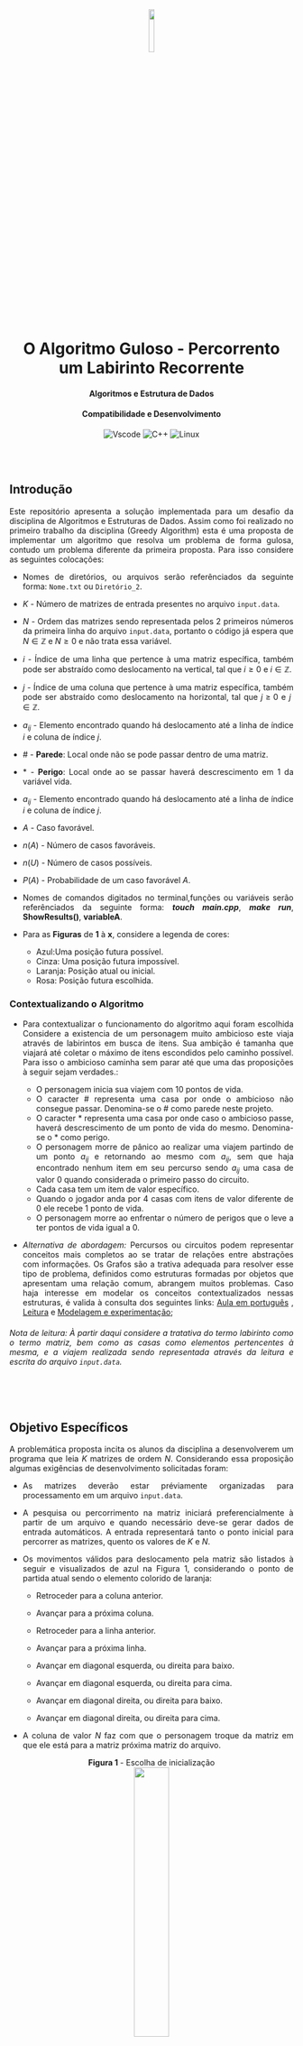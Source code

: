 <!--Idea!! CITAR O NÍVIO ZIVIANI-->
<!--DÚVIDAS!!
    1. Pedir um feedback geral tanto do código quanto do readme.
    2. Perguntar se as minhas referências estão sendo realizadas da maneira correta.
    3. Tá grande de mais?
    remember the font: https://www.iconexperience.com/o_collection/search/?q=graph
-->


<div align = "center" >
<img src="https://d1nhio0ox7pgb.cloudfront.net/_img/o_collection_png/green_dark_grey/256x256/plain/dot_matrix.png" width="14%">
</div>

<div align="justify">

<div align="center">

# O Algoritmo Guloso - Percorrento um Labirinto Recorrente

#### Algoritmos e Estrutura de Dados

#### Compatibilidade e Desenvolvimento
![Vscode](https://img.shields.io/badge/VSCode-0078D4?style=for-the-badge&logo=visual%20studio%20code&logoColor=white) 
![C++](https://img.shields.io/badge/C%2B%2B-00599C?style=for-the-badge&logo=c%2B%2B&logoColor=white)
![Linux](https://img.shields.io/badge/Linux-FCC624?style=for-the-badge&logo=linux&logoColor=black)  

</div>

<br><br>
## Introdução
Este repositório apresenta a solução implementada para um desafio da disciplina de Algoritmos e Estruturas de Dados. Assim como foi realizado no primeiro trabalho da disciplina (Greedy Algorithm) esta é uma proposta de implementar um algoritmo que resolva um problema de forma gulosa, contudo um problema diferente da primeira proposta. Para isso considere as seguintes colocações:

- Nomes de diretórios, ou arquivos serão referênciados da seguinte forma: `Nome.txt` ou `Diretório_2`.

- $K$ - Número de matrizes de entrada presentes no arquivo `input.data`.

- $N$ - Ordem das matrizes sendo representada pelos 2 primeiros números da primeira linha do arquivo `input.data`, portanto o código já espera que $N \in \mathbb{Z}$ e $N\geq 0$ e não trata essa variável.

- $i$ - Índice de uma linha que pertence à uma matriz específica, também pode ser abstraído como deslocamento na vertical, tal que $i \geq 0$ e $i \in \mathbb{Z}$.

- $j$ - Índice de uma coluna que pertence à uma matriz específica, também pode ser abstraído como deslocamento na horizontal, tal que $j \geq 0$ e $j \in \mathbb{Z}$.

- $a_{ij}$ - Elemento encontrado quando há deslocamento até a linha de índice $i$ e coluna de índice $j$.

- $\text{\#}$ - **Parede**: Local onde não se pode passar dentro de uma matriz.

- $*$ - **Perigo**: Local onde ao se passar haverá descrescimento em 1 da variável vida.

- $a_{ij}$ - Elemento encontrado quando há deslocamento até a linha de índice $i$ e coluna de índice $j$.

-   $A$ - Caso favorável.

-   $n(A)$ - Número de casos favoráveis.

-   $n(U)$ - Número de casos possíveis.

-   $P(A)$ - Probabilidade de um caso favorável $A$.

- Nomes de comandos digitados no terminal,funções ou variáveis serão referênciados da seguinte forma: _**touch main.cpp**_, _**make run**_, __**ShowResults()**__, __**variableA**__.

- Para as **Figuras** de **1** à **x**, considere a legenda de cores:



    -   Azul:Uma posição futura possível.</kbd>
    -   Cinza: Uma posição futura impossível.
    -   Laranja: Posição atual ou inicial.
    -   Rosa: Posição futura escolhida.

### Contextualizando o Algoritmo
- Para contextualizar o funcionamento do algoritmo aqui foram escolhida Considere a existencia de um personagem muito ambicioso este viaja através de labirintos em busca de itens. Sua ambição é tamanha que viajará até coletar o máximo de itens escondidos pelo caminho possível. Para isso o ambicioso caminha sem parar até que uma das proposições à seguir sejam verdades.:
    -   O personagem inicia sua viajem com $10$ pontos de vida.
    -   O caracter $\text{\#}$ representa uma casa por onde o ambicioso não consegue passar. Denomina-se o $\text{\#}$ como parede neste projeto.
    -   O caracter $*$ representa uma casa por onde caso o ambicioso passe, haverá descrescimento de um ponto de vida do mesmo. Denomina-se o $*$ como perigo.
    -   O personagem morre de pânico ao realizar uma viajem partindo de um ponto $a_{ij}$ e retornando ao mesmo com $a_{ij}$, sem que haja encontrado nenhum item em seu percurso sendo $a_{ij}$ uma casa de valor 0 quando considerada o primeiro passo do circuito.
    -   Cada casa tem um item de valor específico.
    -   Quando o jogador anda por 4 casas com itens de valor diferente de $0$ ele recebe $1$ ponto de vida.
    -   O personagem morre ao enfrentar o número de perigos que o leve a ter pontos de vida igual a $0$.

-   *Alternativa de abordagem:* Percursos ou circuitos podem representar conceitos mais completos ao se tratar de relações entre abstrações com informações. Os Grafos são a trativa adequada para resolver esse tipo de problema, definidos como estruturas formadas por objetos que apresentam uma relação comum, abrangem muitos problemas. Caso haja interesse em modelar os conceitos contextualizados nessas estruturas, é valida à consulta dos seguintes links: <a href = " " >Aula em português</a> , <a href = " " >Leitura</a> e <a href="https://graphonline.ru/pt/">Modelagem e experimentação</a>;


######  *Nota de leitura*: À partir daqui considere a tratativa do termo labirinto como o termo matriz, bem como as casas como elementos pertencentes à mesma, e a viajem realizada sendo representada através da leitura e escrita do arquivo `input.data`.


<br><br>
## Objetivo Específicos
A problemática proposta incita os alunos da disciplina a desenvolverem um programa que leia $K$ matrizes de ordem $N$. Considerando essa proposição algumas exigências de desenvolvimento solicitadas foram:

- As matrizes deverão estar préviamente organizadas para processamento em um arquivo `input.data`.

- A pesquisa ou percorrimento na matriz iniciará preferencialmente à partir de um arquivo e quando necessário deve-se gerar dados de entrada automáticos. A entrada representará tanto o ponto inicial  para percorrer as matrizes, quento os valores de ${K}$ e ${N}$.

- Os movimentos válidos para deslocamento pela matriz são listados à seguir e visualizados de azul na Figura 1, considerando o ponto de partida atual sendo o elemento colorido de laranja:
    

    - Retroceder para a coluna anterior.
    
    - Avançar para a próxima coluna.

    - Retroceder para a linha anterior.
    
    - Avançar para a próxima linha.
    
    - Avançar em diagonal esquerda, ou direita para baixo.

    - Avançar em diagonal esquerda, ou direita para cima.

    - Avançar em diagonal direita, ou direita para baixo.

    - Avançar em diagonal direita, ou direita para cima.

- A coluna de valor $N$ faz com que o personagem troque da matriz em que ele está para a matriz próxima matriz do arquivo.

<div align="center">
<strong>Figura 1</strong> - Escolha de inicialização    
<br>
<img src="./img/Imagem1.png" width="35%">
<br>
Fonte: Construção pelo autor¹.
<br>
____________________________________________
<br>¹Criada usando o Google Sheets, Disponível em <a href="https://docs.google.com/spreadsheets/d/1nbK5ybx7Lwp98y11IScqkPUhSizV1jwG1KyGsdvTEjI/edit#gid=0">Planilha</a>.
</div>
<br>

- Cada desenvolvedor do projeto escolhe propostas de inicialização e percorrimento diferentes, em função disso as seguintes premissas se fazem necessárias para compreensão da escolhida neste projeto.

- O ponto inicial deve ser escolhido de maneira aleatória, seguindo uma probabilidade de escolha distribuída entre as casas azuis.

-   Em primeiro lugar para cálculo da probabilidade de escolha de um caso descobre-se o valor da divisão entre a escolha de um caso favorável e os casos possíveis. Isso pode ser representado das seguinte maneira:
    -   $P(A) = \frac{n(A)}{n(U)}$

- No caso da Figura 1, sendo A uma escolha de que a casa inicial seja $i=2$ e $j = 2$, as seguintes proposições são verdadeiras:
    - Casas onde $j=N$ não são posições válidas de inicialização.
    - Casas com o caracter de valor $\#$ não são escolhas possíveis.
    - Existem $5$ caracteres de valor $\#$ na matriz analizada.
    - $n(U) = 15$
    - $n(A) = 1$.
    - $P(A) \approx 6,6666\%$


<div align="center">
<strong>Figura 2</strong> - Escolha de caminhamento    
<br>
<img src="./img/Imagem2.png" width="35%">
<br>
Fonte: Construção pelo autor¹.
<br>
____________________________________________
<br>¹Criada usando o Google Sheets, Disponível em <a href="https://docs.google.com/spreadsheets/d/1nbK5ybx7Lwp98y11IScqkPUhSizV1jwG1KyGsdvTEjI/edit#gid=0">Planilha</a>.
</div>
<br>


- Os movimentos devem ser realizados de maneira aleatória, seguindo uma probabilidade de escolha distribuída entre as casas azuis. Com isso seriam elementos possível para deslocamento os elementos contidos no conjunto $F$ para $F =  \text \{ a_{11}, a_{12}, a_{13}, a_{23}, a_{33}, a_{32}, a_{31}, a_{21} \}$. Portanto: 
    - $P(a_{ij}) \approx 12,5\%$ tal que $a_{ij} \in F$


- Ao ter como posição atual o elemento de uma matriz posicionado na última coluna, ou seja, com $j = N$ o personagem troca para a próxima matriz.


<br><br>
<!--Prioridade alta-->
## Solução
### Arquivos
Os arquivos para funcionamento do projeto são:
- `input.data` : Um arquivo que armazena na sua primeira linha a ordem das matrizes que estão dispostas nas linhas subsequentes.
<div align="center">
<strong>Figura 3</strong> - input.data    
<br>
<img src="./img/Imagem3.png" width="35%">
<br>
Fonte: Captura de tel feita pelo autor².
<br>
____________________________________________
<br>²Captura de tela do computador do autor. Disponível em: <a href="https://github.com/jAzz-hub/Recurrent_Labyrinth/blob/main/img/Imagem3.png">Imagem 3</a>.
</div>
<br>


- `Makefile` : Controla a geração dos executáveis e compilação dos mesmos(FREE SOFTWARE FOUNDATION, GNU make, 2023).

- `ReadFunctions.cpp` : Conteḿ as funções criadas para leitura da primeira linha do arquivo `input.data`.

- `ReadSignature.hpp` : Conteḿ as assinaturas das funções criadas para leitura da primeira linha do arquivo `input.data`.

- `functions.cpp` : Contém as funções criadas para execução no `main.cpp` e no próprio `functions.cpp`.

- `structures.hpp` : Contém as estruturas e chamadas de bibliotecas utilizadas e assinaturas das funções do programa.

- `main.cpp` : Contém uma série de funções e declaração de variáveis que façam com que a busca pela matriz seja realizada devidamente.
<br><br>
### Funcionamento
#### 1. Primeira Leitura do Arquivo
 A leitura das entradas do arquivo `input.data` é realizada apenas 1 vez, em primeiro lugar o código reconhece qual a ordem da matriz e quantas matrizes estarão presentes no arquivo de entrada, isso será realizado respectivamente pelas funções _**SizeRecon**_ e _**HowMuchMatrixes**_.

 A função SizeRecon é responsável por ler a primeira linha do arquivo de entrada e retornar $N$, este valor serve para todas as $K$ matrizes contidas no arquivo `input.data`.

#### 2. Armazenando dados do Arquivo.
 Com os valores de $N$ e $K$ sendo fornecidos pelas funções como foi colocado, uma estrutura de tamanho $N$ do tipo _**Matrix**_ denominada _**MatrixLabyrinth**_ é criada para que os valores do arquivo `input.data` ou `Output.data` sejam alocados em uma variável conforme as leituras e escritas ocorram de forma recorrente. A estrutura do tipo _**Matrix**_ possui atributos importantes mas o principal para continuar nosso entendimento a cerca do código é um vetor alocado dinâmicamente chamado _***Labyrinth**_, ou seja, a matriz que armazena os valores $a_{ij}$ contidos no arquivo.

Para a leitura das $K$ matrizes um laço percorre o arquivo armazenando cada elemento identificado em uma posição da estrutura _**Labyrinth**_, essa mesma estrutura é reiniciada assim que: _**MatrixLines**_  =  $N-1$ . Considerando que _**MatrixLines**_ é uma variável criada para armazenar o número de linhas preenchidas com entradas do arquivo.


 
#### 3. Percorrendo Matrizes:


#### 3.1. Localização inicial
Diante do que foi narrado, o programa gera coordenadas de $i$ e $j$ aleatoriamente para inicializar a pesquisa através da martriz partindo do elemento $a_{ij}$. A função _**Spawn**_ gera aleatoriamente os valores de $i$ e $j$ para dar início ao percorrimento da matriz.


#### 3.2. Direções possíveis
O programa usa $a_{ij}$ como posição em que está no presente, ele verifica a resposta para a seguinte pergunta:
- As posições adjascentes correspondem à espaços da memória alocados pela matriz?

A validação citada ocorre através do seguinte modo:

- Criação de hipóteses dentro de variáveis booleanas,sendo o resultado dessas variáveis é dependente da posição atual.As variáveis booleanas criadas tem os nomes de pontos cardeais em inglês, são elas _**N**_,_**NE**_,_**NW**_,_**W**_,_**SW**_,_**S**_,_**SE**_,_**E**_ e podem ser verdadeiras ou falsas de maneiras diferentes tornando diversos caminhos possíveis. 

Por fim pode-se abstrair a situação acima nas seguintes ilustrações, considerando que o elemento de cor laranja é o local atual:

<div align="center">
<strong>Figura 4</strong> - 8 possíveis caminhos    
<br>
<img src="./img/Imagem4.png" width="35%">
<br>
Fonte: Construção pelo autor⁴.
<br>
____________________________________________
<br>⁴Criada usando o Google Sheets, Disponível em <a href="https://docs.google.com/spreadsheets/d/1nbK5ybx7Lwp98y11IScqkPUhSizV1jwG1KyGsdvTEjI/edit?usp=sharing">Planilha</a>.
</div>
<br>

#### 3.3. Escolha entre Direções Locais:
Após analisar as hipóteses, a decisão de qual caminho seguir é realizada através da escolha de coordenadas possíves, sendo elas definidas pela função _**CoordinateDefinition**_. Uma vez que o personagem escolhe uma nova coordenada, seus atributos são alterados pela função _**PlayerAndLabyrinthUpdate**_.

- _**CoordinateDefinition**_: Escolhe uma casa adjascente aleatória para caminhamento. Essa escolha é realizada de forma repetida até que o valor da coordenada escolhida esteja alocada pela matriz e seja diferente de uma parede.

- _**PlayerAndLabyrinthUpdate**_: Adiciona passos ao contador de passos, contabiliza itens na inventário para aumento de pontos de vida, descrementa pontos de vida ao enfrentar um perigo e atualiza atributos da Rotunda.

<div align="center">
<strong>Figura 5</strong> - Validando as coordenadas válidas para deslocamento, sendo elas  Noroeste, Norte e Nordeste
<br>
<img src="./img/Imagem5.png" width="35%">
<br>
Fonte: Construção pelo autor⁵.
<br>
____________________________________________
<br>⁵Criada usando o Google Sheets, Disponível em <a href="https://docs.google.com/spreadsheets/d/1nbK5ybx7Lwp98y11IScqkPUhSizV1jwG1KyGsdvTEjI/edit?usp=sharing">Planilha</a>.
</div>
<br>

#### 3.4. Trocando de Matriz
No momento em que o personagem alcança a última coluna da matriz local a função _**FileUpdate**_ escreve as alterações da matriz local durante a caminhada em um arquivo `Output.data` e o personagem começa a realizar o percorrimento da próxima matriz.

- Quando o jogador alcança a última coluna da última matriz presente em no arquivo `input.data`, a função _**FileUpdate**_ passa a realizar a leitura e escrita dentro do arquivo `Output.data`.

#### 3.5. Casos Especiais
Existem alguns casos particulares onde teremos uma derrota causada por motivos diversos:

- Quando o jogador inicia uma trajetória que em algum momento passa pelo mesmo ponto onde ela começou sendo que este não capturou nenhum item, o jogo é perdido. Para computar essa derrota foram criadas as funções e estruturas de dados à seguir:

 - _**Roundabout**_: Roundabout ou Rotunda é um item no inventário do jogador, esse vetor passa a armazenar as coordenadas percorridas por um jogador à partir do momento que ele passa a viajar por casas de valor $0$, o item armazena uma coordenada por matriz e é esvaziado caso o jogador pegue um item tendo de ser preenchido de novo. Isso foi modelado de maneira ilustrativa por um vetor, este vetor tem como tamanho o número de matrizes contidas no arquivo `input.data`;

 - _**UpdatingPlayerRoundabout**_: Função que atualiza os valores na Rotunda, preenchendo-a caso o jogador pegue um zero em uma matriz onde ele não pegou esse valor ainda, ou esvaziando-a caso o jogador pegue um item. Caso a rotunda esteja completamente preenchida o atributo _**WinCondition**_ do jogador se torna falso e ele é morto pela função _**GameOver**_.

 - _**MatrixNotOnRoundabout**_: Função que verifica se as coordenadas da matriz atual já foram armazenadas na rotunda, ou seja, se o jogador já pegou $0$ na matriz atual ou não.

 - _**RestartRoundabout**_: Função que esvazia a rotunda quando o jogador pega um item.

 - Ao se considerar um caso com $K = 2$ com $N = 5$, onde em algum momento o trajeto sinalizado é realizado, tendo o ponto inicial na primeira matriz como $a_{20}$ e o ponto final como $a_{20}$ na primeira matriz, pode-se conceber um caso onde o jogador morre por preenchimento da rotrunda. Acompanhe o exemplo na imagem à seguir



<div align="center">

<strong>Figura 6</strong> - Casa inicial ou presente é igual casa final.    
<br>
<img src="./img/Imagem6.png" width="40%">
<br>
Fonte: Construção pelo autor⁶.
<br>
____________________________________________
<br>⁶Criada usando o Google Sheets, Disponível em <a href="https://docs.google.com/spreadsheets/d/1nbK5ybx7Lwp98y11IScqkPUhSizV1jwG1KyGsdvTEjI/edit?usp=sharing">Planilha</a>.
</div>
<br>

- Quando a posição atual como $a_{ij}$ tem seus valores de $i = N-1$ com  $j$ sendo qualquer valor, ou seja, quando a posição atual está na última linha da matriz. Nesse caso o único movimento possível é avançando em colunas, ou seja de forma que o próximo passo tenha o $i$ constante e o $j=j+1$ até que se chegue à última casa. Isso acontece pelo fato de que ao chegar à última linha realizar um movimento que não siga essas diretrizes resultará na impossibilidade de continuar caminhando sem ter chegado ao final da matriz.

<div align="center">

<strong>Figura 8</strong> - Casa inicial ou presente tem $i = N-1$    
<br>
<img src="./img/Imagem8.png" width="35%">
<br>
Fonte: Construção pelo autor⁸.
<br>
____________________________________________
<br>⁸Criada usando o Google Sheets, Disponível em <a href="https://docs.google.com/spreadsheets/d/1nbK5ybx7Lwp98y11IScqkPUhSizV1jwG1KyGsdvTEjI/edit?usp=sharing">Planilha</a>.
</div>
<br>

- Em casos de execução das funções: _**SouthWestPossibleWays**_, _**SouthEastPossibleWays**_ ou _**FivePossibleWays**_ onde os valores de duas ou mais casas adjascentes são iguais, haverá sempre preferência pelas casas adjascentes de maior valor na seguinte ordem:
    
    - 1º Escolha do elemento com $i = i+1$ e $j = j$, ou seja, elemento abaixo.
    - 2º Escolha do elemento com $i = i+1$ e $j = j+1$, ou seja, elemento abaixo na diagonal direita.
    - 3º Escolha do elemento com $i = i+1$ e $j = j$, ou seja, à direita.
    - 4º Escolha do elemento com $i = i+1$ e $j = j-1$, ou seja, à direita.
    
<div align="center">

<strong>Figura 9</strong> - Casas adjascentes à inical com valor igual    
<br>
<img src="./img/Imagem9.png" width="35%">
<br>
Fonte: Construção pelo autor⁹.
<br>
____________________________________________
<br>⁹Criada usando o Google Sheets, Disponível em <a href="https://docs.google.com/spreadsheets/d/1nbK5ybx7Lwp98y11IScqkPUhSizV1jwG1KyGsdvTEjI/edit?usp=sharing">Planilha</a>.
</div>
<br>

## Implementação
Em função de representar é realizado pelo algoritmo diante da entrada no arquivo <a href="dataset/input.data">`input.data`</a>, observe as imagens abaixo. Considere que nas saídas, números diferentes de 999 repersentam a ordem da caminhada realizada, sendo 999 uma forma de representar localizações fora do trajeto:

<div align="center">

<strong>Figura 10</strong> - Entrada e saída de dados Matriz 1
<br>
<img src="./img/Entrada1.png" width="68%">
<br>
<br><br>
<strong>Figura 11 - </strong>
Saída de dados Matriz 1
<br>
<img src="./img/Saída1.png" width="68%">
<br>
<br>
<strong>Figura 12 - </strong>
Entrada de dados Matriz 2
<br>
<img src="./img/Entrada2.png" width="68%">
<br>
<br>
<strong>Figura 13 - </strong>
Saída de dados Matriz 2
<br>
<img src="./img/Saída2.png" width="68%">
<br>
<br>
<strong>Figura 14 - </strong>
Saída de dados da Soma Global
<br>
<img src="./img/ResultadoGlobal.png" width="68%">
<br>
<br>
Fonte: Captura de tela da compilação e execução realizada pelo autor ¹⁰.
<br>
____________________________________________
<br>¹⁰Criada Pela Compilação do código fonte(ordem de entradas:  2 e 6, 2 e 2), Disponível em <a href="./src">Código Fonte</a>.
</div>
<br>



## Reflexões e Aprendizados

### O que é um Algoritmo Guloso?
"Um algoritmo guloso sempre faz a escolha que parece ser a melhor no momento em questão. 
Isto é, faz uma escolha localmente ótima, na esperança de que essa escolha leve a uma solução globalmente ótima." 
<br>
<strong>Algoritmos: teoria e prática, de Thomas H. Cormen, Charles E. Leiserson, Ronald L. Rivest e Clifford Stein, tradução da 3ª edição</strong>
<div>

### Reavaliando a Implementação de um Algoritmo Guloso
Com o intuito de preparar os alunos para a disciplina de Algoritmos e Estruturas de Dados dentro de um contexto onde os mesmos tivessem de ser avaliados em um período limitado de tempo, o desenvolvimento do desafio será avaliado diante da documentação e tentativa de construir um algoritmo guloso que resolvesse o problema apresentado.

Contudo, é importante ressaltar que a implementação de algoritmos gulosos necessita de um estudo aprofundado em outros cenários antes de ser implementado.

Considerando isso, são propostos por Cormen(2012) os Elementos da Estratégia Gulosa, ou seja, a projeção de algoritmos gulosos conta com a seguinte sequência de etapas:

1. "Projetar o problema [...] como um problema no qual fazemos uma escolha e ficamos com um único subproblema para resolver"(CORMEN, 2012, p.354).<br><br>
2. "Provar que sempre existe uma solução ótima para o problema original que usa a escolha gulosa, de modo que a escolha gulosa é sempre segura"(CORMEN, 2012, p.354)."<br><br>
3. "Demonstrar subestrutura ótima, mostrando que, tendo feito a escolha gulosa, o que resta é o subproblema com a seguinte propriedade: se combinamos uma solução ótima para o subproblema com a escolha que fizemos, chegamos a uma solução ótima para o problema original"(CORMEN, 2012, p.354).<br><br>


<br>
<br>
## Compilação e Execução
Para compilação e execução do código é necessário que seja criado um arquivo Makefile. Para uso deste arquivo da forma correta, siga as diretrizes de execução abaixo:

<table>

<tr>
<td colspan = '1'><strong>Comandos</strong></td>
<td align = "center" colspan = '1'><strong>Funções</strong></td>
</tr>

<tr>
<td align="center"><strong><i>make clean</i></strong>
</td>
<td align="center">Deleta o arquivo executável e todos os arquivos objetos do diretório. (FREE SOFTWARE FOUNDATION, GNU make, 2023)</td>
</tr>
<tr>
<td align="center"><strong><i>make</i></strong></td>
<td align="center">Compila diferentes partes do programa através do g++ e cria um arquivo executável na pasta build. </td>
</tr>
<tr>
<td align="center"><strong><i>make run</i></strong></td>
<td align="center">Executa o programa da pasta build após a realização da compilação. (PIRES, MICHEL, 2023)</td>
</tr>
</table>

## Ambiente de desenvolvimento:
O código foi desenvolvido e testado no seguinte ambiente de desenvolvimento:

<table>
<tr>
<td colspan = '1' align="center"><strong>Peças</strong></td>
<td align = "center" colspan = '1'><strong>Especificações</strong></td>
</tr>

<tr>
<td align="center"><strong><i>Processador</i></strong>
</td>
<td align="center">Intel(R) Core(TM) i5-3340M CPU @ 2.70GHz</td>
</tr>
<tr>
<td align="center"><strong><i>Memória RAM</i></strong></td>
<td align="center">8 GB </td>
</tr>
<tr>
<td align="center"><strong><i>Sistema Operacional</i></strong></td>
<td>Linux fedora 6.2.7-100.fc36.x86_64 </td>
</tr>
</table>


<br><br>
## Referências <!--Idea!! CITAR O NÍVIO ZIVIANI-->

[1] CORMEN, T. H. et al. Introduction to Algorithms, third edition. [s.l.] MIT Press, 2009. Acessador em 20 de Março de 2023.

[2] PIRES, MICHEL - Repositório GitHub, @mpiress: GenerateDataToMatrix - Disponível em: https://github.com/mpiress/GenerateDataToMatrix/blob/main/src/mat.h. Acessado em 15 de Março de 2023.

[3] GNU make. Disponível em: <https://www.gnu.org/software/make/manual/make.html>. Acessado em 21 de Março de 2023.

[4] GNU Make. Disponível em: <https://www.gnu.org/software/make/>. Acesso em: mar. 23DC.

‌
<div align="center">‌

## Contato
<br>

<a href="https://t.me/joaaogg">
<img align="center" width="20%" height="20%" src="https://img.shields.io/badge/Telegram-2CA5E0?style=for-the-badge&logo=telegram&logoColor=white"/> 
</a>
<br>
<br>

<a href="https://www.linkedin.com/in/joao-gustavo-silva/">
<img align="center" width="20%" height="20%" src="https://img.shields.io/badge/LinkedIn-0077B5?style=for-the-badge&logo=linkedin&logoColor=white"/>
</a>
<br>
<br>

<a style="color:black" href="mailto:michel@cefetmg.br?subject=[GitHub]%20Source%20Dynamic%20Lists">
✉️ <i>joaogu.2001@gmail.com</i>
</a>

</div>

